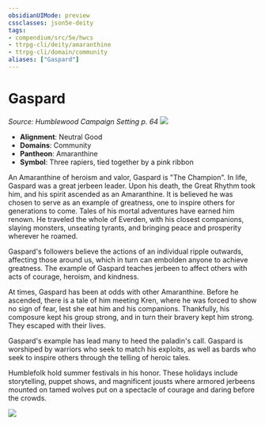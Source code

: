 ```yaml
---
obsidianUIMode: preview
cssclasses: json5e-deity
tags:
- compendium/src/5e/hwcs
- ttrpg-cli/deity/amaranthine
- ttrpg-cli/domain/community
aliases: ["Gaspard"]
---
```

# Gaspard
*Source: Humblewood Campaign Setting p. 64* 
![](/3-Mechanics/CLI/deities/img/hwcs-gaspard-symbol.webp#symbol)

- **Alignment**: Neutral Good
- **Domains**: Community
- **Pantheon**: Amaranthine
- **Symbol**: Three rapiers, tied together by a pink ribbon

An Amaranthine of heroism and valor, Gaspard is "The Champion". In life, Gaspard was a great jerbeen leader. Upon his death, the Great Rhythm took him, and his spirit ascended as an Amaranthine. It is believed he was chosen to serve as an example of greatness, one to inspire others for generations to come. Tales of his mortal adventures have earned him renown. He traveled the whole of Everden, with his closest companions, slaying monsters, unseating tyrants, and bringing peace and prosperity wherever he roamed.

Gaspard's followers believe the actions of an individual ripple outwards, affecting those around us, which in turn can embolden anyone to achieve greatness. The example of Gaspard teaches jerbeen to affect others with acts of courage, heroism, and kindness.

At times, Gaspard has been at odds with other Amaranthine. Before he ascended, there is a tale of him meeting Kren, where he was forced to show no sign of fear, lest she eat him and his companions. Thankfully, his composure kept his group strong, and in turn their bravery kept him strong. They escaped with their lives.

Gaspard's example has lead many to heed the paladin's call. Gaspard is worshiped by warriors who seek to match his exploits, as well as bards who seek to inspire others through the telling of heroic tales.

Humblefolk hold summer festivals in his honor. These holidays include storytelling, puppet shows, and magnificent jousts where armored jerbeens mounted on tamed wolves put on a spectacle of courage and daring before the crowds.

![](/3-Mechanics/CLI/deities/img/hwcs-gaspard.webp#center)